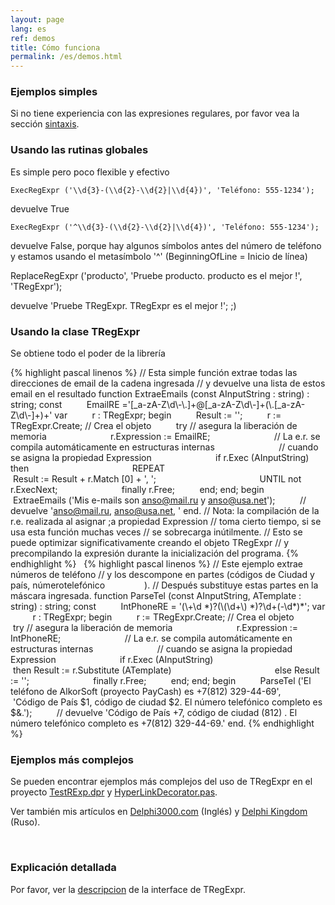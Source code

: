 ```yaml
---
layout: page
lang: es
ref: demos
title: Cómo funciona
permalink: /es/demos.html
---
```


### Ejemplos simples

Si no tiene experiencia con las expresiones regulares, por favor vea la
sección [sintaxis](regexp_syntax.html).

### Usando las rutinas globales

Es simple pero poco flexible y efectivo

    ExecRegExpr ('\\d{3}-(\\d{2}-\\d{2}|\\d{4})', 'Teléfono: 555-1234');

devuelve True

    ExecRegExpr ('^\\d{3}-(\\d{2}-\\d{2}|\\d{4})', 'Teléfono: 555-1234');

devuelve False, porque hay algunos símbolos antes del número de teléfono
y estamos usando el metasímbolo '^' (BeginningOfLine = Inicio de línea)

ReplaceRegExpr ('producto', 'Pruebe producto. producto es el mejor !',
'TRegExpr');

devuelve 'Pruebe TRegExpr. TRegExpr es el mejor !'; ;)

### Usando la clase TRegExpr

Se obtiene todo el poder de la librería

{% highlight pascal linenos %}
// Esta simple función extrae todas las direcciones de email de la cadena ingresada
// y devuelve una lista de estos email en el resultado
function ExtraeEmails (const AInputString : string) : string;
const
         EmailRE ='\[\_a-zA-Z\\d\\-\\.\]+@\[\_a-zA-Z\\d\\-\]+(\\.\[\_a-zA-Z\\d\\-\]+)+'
var
         r : TRegExpr;
begin
         Result := '';
         r := TRegExpr.Create; // Crea el objeto
         try // asegura la liberación de memoria
                         r.Expression := EmailRE;
                         // La e.r. se compila automáticamente en estructuras internas
                         // cuando se asigna la propiedad Expression
                         if r.Exec (AInputString) then
                                         REPEAT
                                                         Result := Result + r.Match \[0\] + ', ';
                                         UNTIL not r.ExecNext;
                         finally r.Free;
         end;
end;
begin
         ExtraeEmails ('Mis e-mails son anso@mail.ru y anso@usa.net');
         // devuelve 'anso@mail.ru, anso@usa.net, '
end.
// Nota: la compilación de la r.e. realizada al asignar ;a propiedad Expression
// toma cierto tiempo, si se usa esta función muchas veces
// se sobrecarga inútilmente.
// Esto se puede optimizar significativamente creando el objeto TRegExpr
// y precompilando la expresión durante la inicialización del programa.
{% endhighlight %}
 
{% highlight pascal linenos %}
// Este ejemplo extrae números de teléfono
// y los descompone en partes (códigos de Ciudad y país, númerotelefónico                ).
// Después substituye estas partes en la máscara ingresada.
function ParseTel (const AInputString, ATemplate : string) : string;
const
         IntPhoneRE = '(\\+\\d \*)?(\\(\\d+\\) \*)?\\d+(-\\d\*)\*';
var
         r : TRegExpr;
begin
         r := TRegExpr.Create; // Crea el objeto
         try // asegura la liberación de memoria
                         r.Expression := IntPhoneRE;
                         // La e.r. se compila automáticamente en estructuras internas
                         // cuando se asigna la propiedad Expression
                         if r.Exec (AInputString)
                                         then Result := r.Substitute (ATemplate)
                                         else Result := '';
                         finally r.Free;
         end;
end;
begin
         ParseTel ('El teléfono de AlkorSoft (proyecto PayCash) es +7(812) 329-44-69',
         'Código de País $1, código de ciudad $2. El número telefónico completo es $&.');
         // devuelve 'Código de País +7, código de ciudad (812) . El número telefónico completo es +7(812) 329-44-69.'
end.
{% endhighlight %}


### Ejemplos más complejos

Se pueden encontrar ejemplos más complejos del uso de TRegExpr en el
proyecto [TestRExp.dpr](#tregexpr_testrexp.html) y
[HyperLinkDecorator.pas](#hyperlinksdecorator.html).

Ver también mis artículos en
[Delphi3000.com](%60http://www.delphi3000.com/member.asp?ID=1300',%60',1,%60')
(Inglés) y [Delphi
Kingdom](%60http://delphi.vitpc.com/mastering/strings_birds_eye_view.htm',%60',1,%60')
(Ruso).

 

### Explicación detallada

Por favor, ver la [descripcion](tregexpr_interface.html) de la
interface de TRegExpr.
